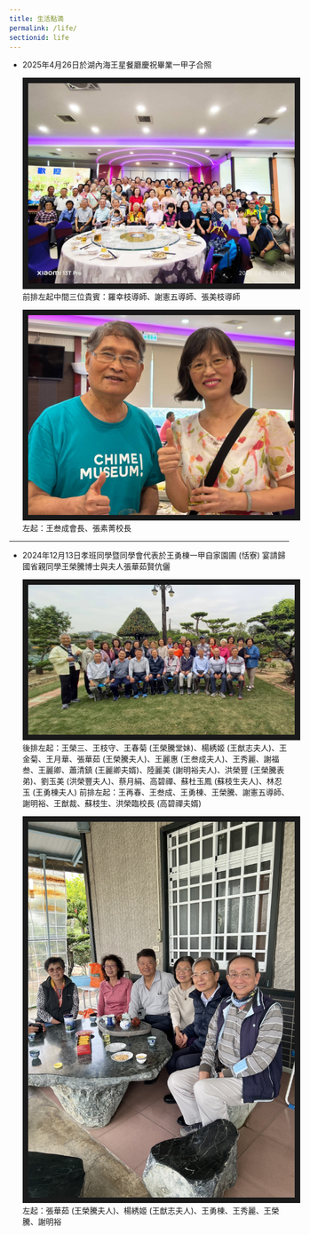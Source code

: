 ```yaml
---
title: 生活點滴
permalink: /life/
sectionid: life
---
```

- 2025年4月26日於湖內海王星餐廳慶祝畢業一甲子合照

  <img src="/img/life_2025年4月26日於湖內海王星餐廳慶祝畢業一甲子合照.jpg"
       width="500"
       alt="2025年4月26日於湖內海王星餐廳慶祝畢業一甲子合照" border="10" />
  前排左起中間三位貴賓：羅幸枝導師、謝憲五導師、張美枝導師

  <img src="/img/life_2025年4月26日王叁成會長張素菁校長.jpg"
       width="500"
       alt="2025年4月26日王叁成會長張素菁校長" border="10" />
  左起：王叁成會長、張素菁校長
  
---
- 2024年12月13日孝班同學暨同學會代表於王勇棟一甲自家園圃 (恬寮) 宴請歸國省親同學王榮騰博士與夫人張華茹賢伉儷

  <img src="/img/life_2024年12月13日於王勇棟一甲恬寮合照.jpg"
       width="500"
       alt="2024年12月13日於王勇棟一甲恬寮合照" border="10" />
  後排左起：王榮三、王枝守、王春菊 (王榮騰堂妹)、楊綉姬 (王猷志夫人)、王金菊、王月華、張華茹 (王榮騰夫人)、王麗惠 (王叁成夫人)、王秀麗、謝福叁、王麗卿、蕭清鎮 (王麗卿夫婿)、陸麗美 (謝明裕夫人)、洪榮豐 (王榮騰表弟)、劉玉美 (洪榮豐夫人)、蔡月絹、高碧禪、蘇杜玉鳳 (蘇枝生夫人)、林忍玉 (王勇棟夫人)
前排左起：王再春、王叁成、王勇棟、王榮騰、謝憲五導師、謝明裕、王猷裁、蘇枝生、洪榮臨校長 (高碧禪夫婿)

  <img src="/img/life_2024年12月13日於王勇棟一甲恬寮餐敘後合照.jpg"
       width="500"
       alt="2024年12月13日於王勇棟一甲恬寮餐敘後合照" border="10" />
  左起：張華茹 (王榮騰夫人)、楊綉姬 (王猷志夫人)、王勇棟、王秀麗、王榮騰、謝明裕


